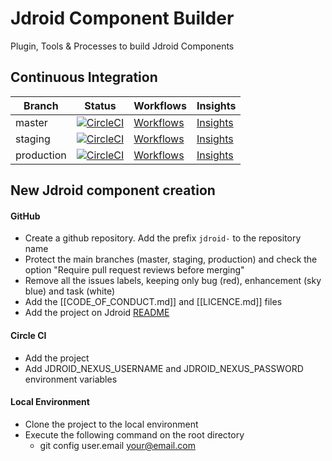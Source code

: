 # Jdroid Component Builder
Plugin, Tools &amp; Processes to build Jdroid Components

## Continuous Integration
|Branch|Status|Workflows|Insights|
| ------------- | ------------- | ------------- | ------------- |
|master|[![CircleCI](https://circleci.com/gh/maxirosson/jdroid-component-builder/tree/master.svg?style=svg)](https://circleci.com/gh/maxirosson/jdroid-component-builder/tree/master)|[Workflows](https://circleci.com/gh/maxirosson/workflows/jdroid-component-builder/tree/master)|[Insights](https://circleci.com/build-insights/gh/maxirosson/jdroid-component-builder/master)|
|staging|[![CircleCI](https://circleci.com/gh/maxirosson/jdroid-component-builder/tree/staging.svg?style=svg)](https://circleci.com/gh/maxirosson/jdroid-component-builder/tree/staging)|[Workflows](https://circleci.com/gh/maxirosson/workflows/jdroid-component-builder/tree/staging)|[Insights](https://circleci.com/build-insights/gh/maxirosson/jdroid-component-builder/staging)|
|production|[![CircleCI](https://circleci.com/gh/maxirosson/jdroid-component-builder/tree/production.svg?style=svg)](https://circleci.com/gh/maxirosson/jdroid-component-builder/tree/production)|[Workflows](https://circleci.com/gh/maxirosson/workflows/jdroid-component-builder/tree/production)|[Insights](https://circleci.com/build-insights/gh/maxirosson/jdroid-component-builder/production)|

## New Jdroid component creation

#### GitHub
* Create a github repository. Add the prefix `jdroid-` to the repository name
* Protect the main branches (master, staging, production) and check the option "Require pull request reviews before merging"
* Remove all the issues labels, keeping only bug (red), enhancement (sky blue) and task (white)
* Add the [[CODE_OF_CONDUCT.md]] and [[LICENCE.md]] files
* Add the project on Jdroid [README](https://github.com/maxirosson/jdroid/blob/master/README.md)

#### Circle CI
* Add the project
* Add JDROID_NEXUS_USERNAME and JDROID_NEXUS_PASSWORD environment variables

#### Local Environment
* Clone the project to the local environment
* Execute the following command on the root directory
  * git config user.email your@email.com


